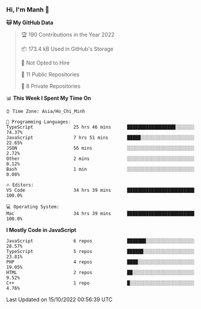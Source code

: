 ### Hi, I'm Manh 👋

<!--START_SECTION:waka-->
**🐱 My GitHub Data** 

> 🏆 190 Contributions in the Year 2022
 > 
> 📦 173.4 kB Used in GitHub's Storage 
 > 
> 🚫 Not Opted to Hire
 > 
> 📜 11 Public Repositories 
 > 
> 🔑 8 Private Repositories  
 > 
📊 **This Week I Spent My Time On** 

```text
⌚︎ Time Zone: Asia/Ho_Chi_Minh

💬 Programming Languages: 
TypeScript               25 hrs 46 mins      ██████████████████░░░░░░░   74.37% 
JavaScript               7 hrs 51 mins       █████░░░░░░░░░░░░░░░░░░░░   22.65% 
JSON                     56 mins             ░░░░░░░░░░░░░░░░░░░░░░░░░   2.72% 
Other                    2 mins              ░░░░░░░░░░░░░░░░░░░░░░░░░   0.12% 
Bash                     1 min               ░░░░░░░░░░░░░░░░░░░░░░░░░   0.08%

🔥 Editors: 
VS Code                  34 hrs 39 mins      █████████████████████████   100.0%

💻 Operating System: 
Mac                      34 hrs 39 mins      █████████████████████████   100.0%

```

**I Mostly Code in JavaScript** 

```text
JavaScript               6 repos             ███████░░░░░░░░░░░░░░░░░░   28.57% 
TypeScript               5 repos             ██████░░░░░░░░░░░░░░░░░░░   23.81% 
PHP                      4 repos             ████░░░░░░░░░░░░░░░░░░░░░   19.05% 
HTML                     2 repos             ██░░░░░░░░░░░░░░░░░░░░░░░   9.52% 
C++                      1 repo              █░░░░░░░░░░░░░░░░░░░░░░░░   4.76%

```



 Last Updated on 15/10/2022 00:56:39 UTC
<!--END_SECTION:waka-->
